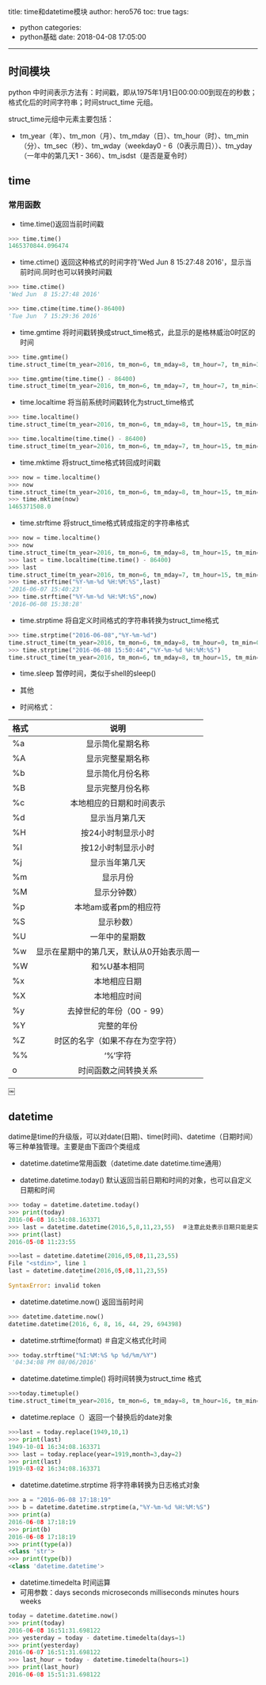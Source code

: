 title: time和datetime模块
author: hero576
toc: true
tags:
  - python
categories:
  - python基础
date: 2018-04-08 17:05:00
---
> 
<!-- more -->


## 时间模块
python 中时间表示方法有：时间戳，即从1975年1月1日00:00:00到现在的秒数；格式化后的时间字符串；时间struct_time 元组。

struct_time元组中元素主要包括：
- tm_year（年）、tm_mon（月）、tm_mday（日）、tm_hour（时）、tm_min（分）、tm_sec（秒）、tm_wday（weekday0 - 6（0表示周日））、tm_yday（一年中的第几天1 - 366）、tm_isdst（是否是夏令时）

## time
### 常用函数

- time.time()返回当前时间戳

```python
>>> time.time()
1465370844.096474
```

- time.ctime() 返回这种格式的时间字符'Wed Jun 8 15:27:48 2016'，显示当前时间.同时也可以转换时间戳

```python
>>> time.ctime()
'Wed Jun  8 15:27:48 2016'

>>> time.ctime(time.time()-86400)
'Tue Jun  7 15:29:36 2016'
```

- time.gmtime 将时间戳转换成struct_time格式，此显示的是格林威治0时区的时间

```python 
>>> time.gmtime()
time.struct_time(tm_year=2016, tm_mon=6, tm_mday=8, tm_hour=7, tm_min=34, tm_sec=28, tm_wday=2, tm_yday=160, tm_isdst=0)

>>> time.gmtime(time.time() - 86400)
time.struct_time(tm_year=2016, tm_mon=6, tm_mday=7, tm_hour=7, tm_min=34, tm_sec=41, tm_wday=1, tm_yday=159, tm_isdst=0)
```

- time.localtime 将当前系统时间戳转化为struct_time格式 

```python 
>>> time.localtime()
time.struct_time(tm_year=2016, tm_mon=6, tm_mday=8, tm_hour=15, tm_min=35, tm_sec=33, tm_wday=2, tm_yday=160, tm_isdst=0)

>>> time.localtime(time.time() - 86400)
time.struct_time(tm_year=2016, tm_mon=6, tm_mday=7, tm_hour=15, tm_min=37, tm_sec=10, tm_wday=1, tm_yday=159, tm_isdst=0)
```

- time.mktime 将struct_time格式转回成时间戳

```python 
>>> now = time.localtime()
>>> now
time.struct_time(tm_year=2016, tm_mon=6, tm_mday=8, tm_hour=15, tm_min=38, tm_sec=28, tm_wday=2, tm_yday=160, tm_isdst=0)
>>> time.mktime(now)
1465371508.0
```
 
- time.strftime 将struct_time格式转成指定的字符串格式

```python 
>>> now = time.localtime()
>>> now
time.struct_time(tm_year=2016, tm_mon=6, tm_mday=8, tm_hour=15, tm_min=38, tm_sec=28, tm_wday=2, tm_yday=160, tm_isdst=0)
>>> last = time.localtime(time.time() - 86400)
>>> last
time.struct_time(tm_year=2016, tm_mon=6, tm_mday=7, tm_hour=15, tm_min=40, tm_sec=23, tm_wday=1, tm_yday=159, tm_isdst=0)
>>> time.strftime("%Y-%m-%d %H:%M:%S",last)
'2016-06-07 15:40:23'
>>> time.strftime("%Y-%m-%d %H:%M:%S",now)
'2016-06-08 15:38:28'
```
 
- time.strptime 将自定义时间格式的字符串转换为struct_time格式

```python 
>>> time.strptime("2016-06-08","%Y-%m-%d")
time.struct_time(tm_year=2016, tm_mon=6, tm_mday=8, tm_hour=0, tm_min=0, tm_sec=0, tm_wday=2, tm_yday=160, tm_isdst=-1)
>>> time.strptime("2016-06-08 15:50:44","%Y-%m-%d %H:%M:%S")
time.struct_time(tm_year=2016, tm_mon=6, tm_mday=8, tm_hour=15, tm_min=50, tm_sec=44, tm_wday=2, tm_yday=160, tm_isdst=-1)
```

- time.sleep 暂停时间，类似于shell的sleep()

- 其他
 - 时间格式：

|格式	|说明|
| -------- | :----: |
|%a	|显示简化星期名称|
|%A	|显示完整星期名称|
|%b|	显示简化月份名称|
|%B	|显示完整月份名称|
|%c	|本地相应的日期和时间表示|
|%d	|显示当月第几天|
|%H	|按24小时制显示小时|
|%I	|按12小时制显示小时|
|%j	|显示当年第几天|
|%m	|显示月份|
|%M	|显示分钟数）|
|%p	|本地am或者pm的相应符|
|%S	|显示秒数）|
|%U	|一年中的星期数|
|%w	|显示在星期中的第几天，默认从0开始表示周一|
|%W	|和%U基本相同|
|%x	|本地相应日期|
|%X	|本地相应时间|
|%y	|去掉世纪的年份（00 - 99）|
|%Y	|完整的年份|
|%Z	|时区的名字（如果不存在为空字符）|
|%%	|‘%’字符|
|o	|时间函数之间转换关系|
 ￼
## datetime

datime是time的升级版，可以对date(日期)、time(时间)、datetime（日期时间）等三种单独管理。主要是由下面四个类组成

- datetime.datetime常用函数（datetime.date datetime.time通用）
 
- datetime.datetime.today() 默认返回当前日期和时间的对象，也可以自定义日期和时间

```python
>>> today = datetime.datetime.today()
>>> print(today)
2016-06-08 16:34:08.163371
>>> last = datetime.datetime(2016,5,8,11,23,55)  ＃注意此处表示日期只能是实际月份，不能带0
>>> print(last)
2016-05-08 11:23:55

>>>last = datetime.datetime(2016,05,08,11,23,55)
File "<stdin>", line 1
last = datetime.datetime(2016,05,08,11,23,55)
                    ^
SyntaxError: invalid token
```

- datetime.datetime.now() 返回当前时间

```python
>>> datetime.datetime.now()
datetime.datetime(2016, 6, 8, 16, 44, 29, 694398)
```
    
- datetime.strftime(format)  ＃自定义格式化时间

```python
>>> today.strftime("%I:%M:%S %p %d/%m/%Y")
 '04:34:08 PM 08/06/2016'
```

- datetime.datetime.timple() 将时间转换为struct_time 格式

```python
>>>today.timetuple()
time.struct_time(tm_year=2016, tm_mon=6, tm_mday=8, tm_hour=16, tm_min=34, tm_sec=8, tm_wday=2, tm_yday=160, tm_isdst=-1)
```

- datetime.replace（）返回一个替换后的date对象

```python
>>>last = today.replace(1949,10,1)
>>> print(last)
1949-10-01 16:34:08.163371
>>> last = today.replace(year=1919,month=3,day=2)
>>> print(last)
1919-03-02 16:34:08.163371
```

- datetime.datetime.strptime  将字符串转换为日志格式对象

```python
>>> a = "2016-06-08 17:18:19"
>>> b = datetime.datetime.strptime(a,"%Y-%m-%d %H:%M:%S")
>>> print(a)
2016-06-08 17:18:19
>>> print(b)
2016-06-08 17:18:19
>>> print(type(a))
<class 'str'>
>>> print(type(b))
<class 'datetime.datetime'>
```
 
- datetime.timedelta 时间运算
 - 可用参数：days seconds microseconds milliseconds minutes hours weeks
 
```python 
today = datetime.datetime.now()
>>> print(today)
2016-06-08 16:51:31.698122
>>> yesterday = today - datetime.timedelta(days=1)
>>> print(yesterday)
2016-06-07 16:51:31.698122
>>> last_hour = today - datetime.timedelta(hours=1)
>>> print(last_hour)
2016-06-08 15:51:31.698122
```